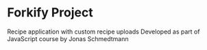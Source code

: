 # Forkify Project

Recipe application with custom recipe uploads
Developed as part of JavaScript course by Jonas Schmedtmann 